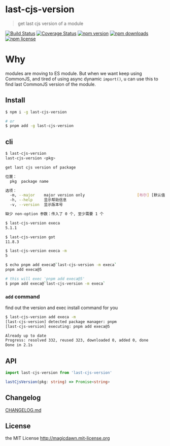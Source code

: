 # last-cjs-version

> get last cjs version of a module

<!-- not supported -->
<!-- https://img.shields.io/github/workflow/status/magicdawn/last-cjs-version/ci.yml/master -->

<!-- style -->
<!-- https://github.com/magicdawn/last-cjs-version/actions/workflows/ci.yml/badge.svg -->

[![Build Status](https://img.shields.io/github/checks-status/magicdawn/last-cjs-version/master?style=flat-square)](https://github.com/magicdawn/last-cjs-version/actions/workflows/ci.yml)
[![Coverage Status](https://img.shields.io/codecov/c/github/magicdawn/last-cjs-version.svg?style=flat-square)](https://codecov.io/gh/magicdawn/last-cjs-version)
[![npm version](https://img.shields.io/npm/v/last-cjs-version.svg?style=flat-square)](https://www.npmjs.com/package/last-cjs-version)
[![npm downloads](https://img.shields.io/npm/dm/last-cjs-version.svg?style=flat-square)](https://www.npmjs.com/package/last-cjs-version)
[![npm license](https://img.shields.io/npm/l/last-cjs-version.svg?style=flat-square)](http://magicdawn.mit-license.org)

# Why

modules are moving to ES module. But when we want keep using CommonJS, and tired of using async
dynamic `import()`, u can use this to find last CommonJS version of the module.

## Install

```sh
$ npm i -g last-cjs-version

# or
$ pnpm add -g last-cjs-version
```

## cli

```sh
$ last-cjs-version
last-cjs-version <pkg>

get last cjs version of package

位置：
  pkg  package name                                                     [字符串]

选项：
  -m, --major    major version only                       [布尔] [默认值: false]
  -h, --help     显示帮助信息                                             [布尔]
  -v, --version  显示版本号                                               [布尔]

缺少 non-option 参数：传入了 0 个, 至少需要 1 个
```

```sh
$ last-cjs-version execa
5.1.1

$ last-cjs-version got
11.8.3

$ last-cjs-version execa -m
5

$ echo pnpm add execa@`last-cjs-version -m execa`
pnpm add execa@5

# this will exec 'pnpm add execa@5'
$ pnpm add execa@`last-cjs-version -m execa`
```

### `add` command

find out the version and exec install command for you

```sh
$ last-cjs-version add execa -m
[last-cjs-version] detected package manager: pnpm
[last-cjs-version] executing: pnpm add execa@5

Already up to date
Progress: resolved 332, reused 323, downloaded 0, added 0, done
Done in 2.1s
```

## API

```ts
import last-cjs-version from 'last-cjs-version'

lastCjsVersion(pkg: string) => Promise<string>
```

## Changelog

[CHANGELOG.md](CHANGELOG.md)

## License

the MIT License http://magicdawn.mit-license.org
